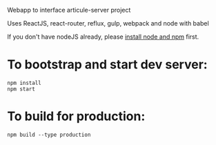 Webapp to interface articule-server project

Uses ReactJS, react-router, reflux, gulp, webpack and node with babel

If you don't have nodeJS already, please [install node and npm](https://docs.npmjs.com/getting-started/installing-node) first.


# To bootstrap and start dev server:

```
npm install
npm start
```

# To build for production:

```
npm build --type production
```




